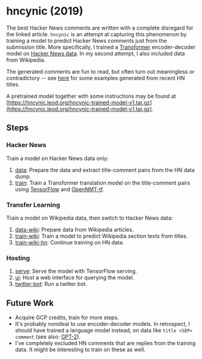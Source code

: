 # hncynic (2019)
The best Hacker News comments are written with a complete disregard for the linked article.
`hncynic` is an attempt at capturing this phenomenon by training a model to predict
Hacker News comments just from the submission title. More specifically, I trained a
[Transformer](http://jalammar.github.io/illustrated-transformer/) encoder-decoder model on
[Hacker News data](https://archive.org/details/14566367HackerNewsCommentsAndStoriesArchivedByGreyPanthersHacker).
In my second attempt, I also included data from Wikipedia.

The generated comments are fun to read, but often turn out meaningless or contradictory
-- see [here](examples/2019-03-09_wiki-hn.md) for some examples generated from recent HN titles.

A pretrained model together with some instructions may be found at [https://hncynic.leod.org/hncynic-trained-model-v1.tar.gz](https://hncynic.leod.org/hncynic-trained-model-v1.tar.gz).

## Steps
### Hacker News
Train a model on Hacker News data only:
1. [data](data/): Prepare the data and extract title-comment pairs from the HN data dump.
2. [train](train/): Train a Transformer translation model on the title-comment pairs using
   [TensorFlow](https://www.tensorflow.org/) and [OpenNMT-tf](https://github.com/OpenNMT/OpenNMT-tf).

### Transfer Learning
Train a model on Wikipedia data, then switch to Hacker News data:
1. [data-wiki](data-wiki/): Prepare data from Wikipedia articles.
2. [train-wiki](train-wiki/): Train a model to predict Wikipedia section texts from titles.
3. [train-wiki-hn](train-wiki-hn/): Continue training on HN data.

### Hosting
1. [serve](serve/): Serve the model with TensorFlow serving.
2. [ui](ui/): Host a web interface for querying the model.
3. [twitter-bot](twitter-bot/): Run a twitter bot.

## Future Work
- Acquire GCP credits, train for more steps.
- It's probably nonideal to use encoder-decoder models. In retrospect, I should have trained
  a language model instead, on data like `title <SEP> comment` (see also: [GPT-2](https://github.com/openai/gpt-2)).
- I've completely excluded HN comments that are replies from the training data. It might be
  interesting to train on these as well.
